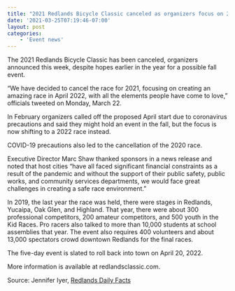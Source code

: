 ```yaml
---
title: "2021 Redlands Bicycle Classic canceled as organizers focus on 2022"
date: '2021-03-25T07:19:46-07:00'
layout: post
categories:
    - 'Event news'
---
```


The 2021 Redlands Bicycle Classic has been canceled, organizers announced this week, despite hopes earlier in the year for a possible fall event.

“We have decided to cancel the race for 2021, focusing on creating an amazing race in April 2022, with all the elements people have come to love,” officials tweeted on Monday, March 22.

In February organizers called off the proposed April start due to coronavirus precautions and said they might hold an event in the fall, but the focus is now shifting to a 2022 race instead.

COVID-19 precautions also led to the cancellation of the 2020 race.

Executive Director Marc Shaw thanked sponsors in a news release and noted that host cities “have all faced significant financial constraints as a result of the pandemic and without the support of their public safety, public works, and community services departments, we would face great challenges in creating a safe race environment.”

In 2019, the last year the race was held, there were stages in Redlands, Yucaipa, Oak Glen, and Highland. That year, there were about 300 professional competitors, 200 amateur competitors, and 500 youth in the Kid Races. Pro racers also talked to more than 10,000 students at school assemblies that year. The event also requires 400 volunteers and about 13,000 spectators crowd downtown Redlands for the final races.

The five-day event is slated to roll back into town on April 20, 2022.

More information is available at redlandsclassic.com.

Source: Jennifer Iyer, [Redlands Daily Facts](https://www.sbsun.com/2021/03/24/2021-redlands-bicycle-classic-canceled-as-organizers-focus-on-2022/)